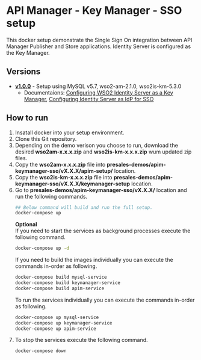 # API Manager - Key Manager - SSO setup
This docker setup demonstrate the Single Sign On integration between API Manager Publisher and Store applications. Identity Server is configured as the Key Manager. 

## Versions
* [**v1.0.0**](v1.0.0) - Setup using MySQL v5.7, wso2-am-2.1.0, wso2is-km-5.3.0
  * Documentaions: [Configuring WSO2 Identity Server as a Key Manager](https://docs.wso2.com/display/AM210/Configuring+WSO2+Identity+Server+as+a+Key+Manager), [Configuring Identity Server as IdP for SSO](https://docs.wso2.com/display/AM200/Configuring+Identity+Server+as+IdP+for+SSO)

## How to run
1. Insatall docker into your setup environment.
2. Clone this Git repository.
3. Depending on the demo verison you choose to run, download the desired **wso2am-x.x.x.zip** and **wso2is-km-x.x.x.zip** wum updated zip files.
4. Copy the **wso2am-x.x.x.zip** file into **presales-demos/apim-keymanager-sso/vX.X.X/apim-setup/** location.
5. Copy the **wso2is-km-x.x.x.zip** file into **presales-demos/apim-keymanager-sso/vX.X.X/keymanager-setup** location.
6. Go to **presales-demos/apim-keymanager-sso/vX.X.X/** location and run the following commands.
    ```bash
    ## Below command will build and run the full setup.
    docker-compose up
    ```
    **Optional**  
    If you need to start the services as background processes execute the following command.
    ```bash
    docker-compose up -d
    ```
    If you need to build the images individually you can execute the commands in-order as following.
    ```bash
    docker-compose build mysql-service
    docker-compose build keymanager-service
    docker-compose build apim-service
    ```
    To run the services individually you can execute the commands in-order as following.
    ```bash
    docker-compose up mysql-service
    docker-compose up keymanager-service
    docker-compose up apim-service
    ```
7. To stop the services execute the following command. 
    ```bash
    docker-compose down
    ```
